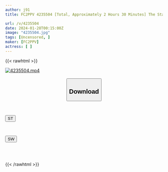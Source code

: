 ```yaml
---
author: j91
title: FC2PPV 4235504 [Total, Approximately 2 Hours 30 Minutes] The State Of Exposure Training “Teaching”! ! A Station Platform, A Naked Coat On A Train, And A Commercial Facility With "Breasts" In The Room. A Story Of A Hairy JD Who Is Played With Various Toys And Completely Cums In The Whites Of His Eyes In The Shame That He Might Be Found Out. [cen]

url: /v/4235504
date: 2024-01-28T00:15:00Z
image: "4235504.jpg"
tags: [Uncensored, ]
maker: [FC2PPV]
actress: [ ]
---
```



{{< rawhtml >}}

<div class="video" data-videoid="wO3Dlr9bY1uJrxq">
    <a href="javascript:;">
        <img src="/v/4235504/4235504.jpg" width="WIDTH" height="HEIGHT" alt="4235504.mp4" loading="lazy">
    </a>
</div>

<script type="text/javascript" src="https://j91.asia/asset/on-demand-st.js"></script>

<br>
  <link rel="stylesheet" href="https://j91.asia/asset/bs5.css">
  
  <center>
  <button class="btn btn-primary" type="button" data-bs-toggle="collapse" data-bs-target=".multi-collapse" aria-expanded="false" aria-controls="multiCollapseExample1 multiCollapseExample2"><h2>Download</h2></button></center>
</p>
<div class="row">
  <div class="col">
    <div class="collapse multi-collapse" id="multiCollapseExample1">
      <div class="card card-body">
	      	      <br>
<div class="buttons">  
<p><a href="https://streamtape.to/v/wO3Dlr9bY1uJrxq" target="_blank"><button class="btn-hover color-3"><i class="fa fa-download"></i> ST</button></a></p></div>
    </div>
  </div>
</div>
  <div class="col">
    <div class="collapse multi-collapse" id="multiCollapseExample2">
      <div class="card card-body">
	      <br>
<div class="buttons">
<p><a href="https://flaswish.com/e0luhsrx1bxm" target="_blank"><button class="btn-hover color-2"><i class="fa fa-download"></i> SW</button></a></p></div>
<br><br>
      </div>
    </div>
  </div>
</div>

{{< /rawhtml >}}